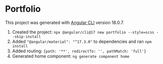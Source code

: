 # Portfolio

This project was generated with [Angular CLI](https://github.com/angular/angular-cli) version 18.0.7.

1. Created the project: `npx @angular/cli@17 new portfolio --style=scss --skip-install`
1. Added `"@angular/material": "^17.3.0"` to dependencies and ran `npm install`
1. Added routing: `{path: '**', redirectTo: '', pathMatch: 'full'}`
1. Generated home component: `ng generate component home`
